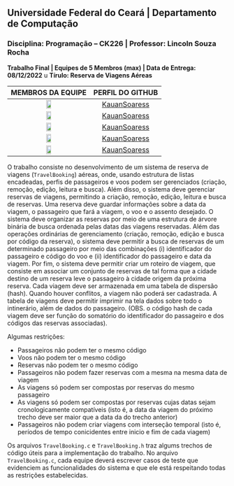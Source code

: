 ## **Universidade Federal do Ceará** | **Departamento de Computação**
### **Disciplina: Programação – CK226** | **Professor: Lincoln Souza Rocha**

**Trabalho Final | Equipes de 5 Membros (max) | Data de Entrega: 08/12/2022**
u
**Tírulo: Reserva de Viagens Aéreas**

|MEMBROS DA EQUIPE|PERFIL DO GITHUB|
|:----------------------------------------:|:---------------------------------------------------:|
|[<img src="https://avatars.githubusercontent.com/u/66488491?v=4" height="25%" width="25%" style="border-radius: 65px;"/>](Kauan)|[KauanSoaress](https://github.com/KauanSoaress</a>)|
|<img src="https://avatars.githubusercontent.com/u/66488491?v=4)" height="25%" width="25%">|[KauanSoaress](https://github.com/KauanSoaress</a>)|
|<img src="https://avatars.githubusercontent.com/u/66488491?v=4)" height="25%" width="25%">|[KauanSoaress](https://github.com/KauanSoaress</a>)|
|<img src="https://avatars.githubusercontent.com/u/66488491?v=4)" height="25%" width="25%">|[KauanSoaress](https://github.com/KauanSoaress</a>)|
|<img src="https://avatars.githubusercontent.com/u/66488491?v=4)" height="25%" width="25%">|[KauanSoaress](https://github.com/KauanSoaress</a>)|

O trabalho consiste no desenvolvimento de um sistema de reserva de viagens (`TravelBooking`) aéreas, onde, usando estrutura de listas encadeadas, perfis de passageiros e voos podem ser gerenciados (criação, remoção, edição, leitura e busca). Além disso, o sistema deve gerenciar reservas de viagens, permitindo a criação, remoção, edição, leitura e busca de reservas. Uma reserva deve guardar informações sobre a data da viagem, o passageiro que fará a viagem, o voo e o assento desejado. O sistema deve organizar as reservas por meio de uma estrutura de árvore binária de busca ordenada pelas datas das viagens reservadas. Além das operações ordinárias de gerenciamento (criação, remoção, edição e busca por código da reserva), o sistema deve permitir a busca de reservas de um determinado passageiro por meio das combinações (i) identificador do passageiro e código do voo e (ii) identificador do passageiro e data da viagem. Por fim, o sistema deve permitir criar um roteiro de viagem, que consiste em associar um conjunto de reservas de tal forma que a cidade destino de um reserva leve o passageiro à cidade origem da próxima reserva. Cada viagem deve ser armazenada em uma tabela de dispersão (hash). Quando houver conflitos, a viagem não poderá ser cadastrada. A tabela de viagens deve permitir imprimir na tela dados sobre todo o intinerário, além de dados do passageiro. (OBS. o código hash de cada viagem deve ser função do somatório do identificador do passageiro e dos códigos das reservas associadas).

Algumas restrições:
- Passageiros não podem ter o mesmo código 
- Voos não podem ter o mesmo código
- Reservas não podem ter o mesmo código
- Passageiros não podem fazer reservas com a mesma na mesma data de viagem
- As viagens só podem ser compostas por reservas do mesmo passageiro
- As viagens só podem ser compostas por reservas cujas datas sejam cronologicamente compatíveis (isto é, a data da viagem do próximo trecho deve ser maior que a data da do trecho anterior)
- Passageiros não podem criar viagens com interseção temporal (isto é, períodos de tempo conicidentes entre inicio e fim de cada viagem)

Os arquivos `TravelBooking.c` e `TravelBooking.h` traz algums trechos de código úteis para a implementação do trabalho. No arquivo `TravelBooking.c`, cada equipe deverá escrever casos de teste que evidenciem as funcionalidades do sistema e que ele está respeitando todas as restrições estabelecidas. 
